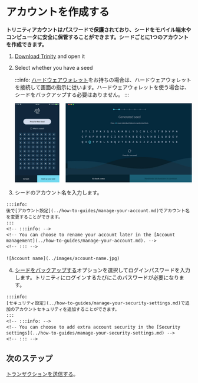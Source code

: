 # アカウントを作成する
<!-- # Create an account -->

**トリニティアカウントはパスワードで保護されており、シードをモバイル端末やコンピュータに安全に保管することができます。シードごとに1つのアカウントを作成できます。**
<!-- **Trinity accounts are password-protected to secure and store your seeds on your mobile device or computer. You can create one account for each of your seeds.** -->

1. [Download Trinity](https://trinity.iota.org/) and open it

2. Select whether you have a seed

    :::info:
    [ハードウェアウォレット](../concepts/hardware-wallet.md)をお持ちの場合は、ハードウェアウォレットを接続して画面の指示に従います。ハードウェアウォレットを使う場合は、シードをバックアップする必要はありません。
    :::
    <!-- :::info: -->
    <!-- If you have a [hardware wallet](../concepts/hardware-wallet.md), connect it and follow the on-screen instructions. You don't need to back up your seed if you use a hardware wallet. -->
    <!-- ::: -->

    ![Generating a seed](../images/seed-generation.png)

3. シードのアカウント名を入力します。
  <!-- 3. Enter an account name for your seed -->

    :::info:
    後で[アカウント設定](../how-to-guides/manage-your-account.md)でアカウント名を変更することができます。
    :::
    <!-- :::info: -->
    <!-- You can choose to rename your account later in the [Account management](../how-to-guides/manage-your-account.md). -->
    <!-- ::: -->

    ![Account name](../images/account-name.jpg)

4. [シードをバックアップする](../how-to-guides/back-up-seed.md)オプションを選択してログインパスワードを入力します。トリニティにログインするたびにこのパスワードが必要になります。
  <!-- 4. Select an option to [back up your seed](../how-to-guides/back-up-seed.md) and enter a login password. You will need this password every time you log into Trinity. -->

    :::info:
    [セキュリティ設定](../how-to-guides/manage-your-security-settings.md)で追加のアカウントセキュリティを追加することができます。
    :::
    <!-- :::info: -->
    <!-- You can choose to add extra account security in the [Security settings](../how-to-guides/manage-your-security-settings.md) -->
    <!-- ::: -->

## 次のステップ
<!-- ## Next steps -->

[トランザクションを送信する](../how-to-guides/send-a-transaction.md)。
<!-- [Send a transaction](../how-to-guides/send-a-transaction.md). -->
